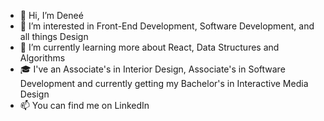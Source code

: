 - 👋 Hi, I’m Deneé
- 👀 I’m interested in Front-End Development, Software Development, and all things Design
- 🌱 I’m currently learning more about React, Data Structures and Algorithms
- 🎓 I've an Associate's in Interior Design, Associate's in Software Development and currently getting my Bachelor's in Interactive Media Design
- 📫 You can find me on LinkedIn

<!---
dnaej/dnaej is a ✨ special ✨ repository because its `README.md` (this file) appears on your GitHub profile.
You can click the Preview link to take a look at your changes.
--->
